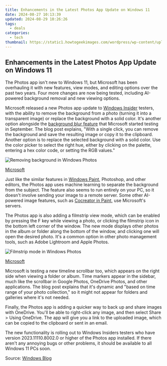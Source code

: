 ```yaml
---
title: Enhancements in the Latest Photos App Update on Windows 11
date: 2024-08-27 10:13:39
updated: 2024-08-29 10:26:26
tags:
  - deals
categories:
  - tech
thumbnail: https://static1.howtogeekimages.com/wordpress/wp-content/uploads/2023/08/windows-11-5.jpg
---
```


## Enhancements in the Latest Photos App Update on Windows 11

The Photos app isn't new to Windows 11, but Microsoft has been overhauling it with new features, view modes, and editing options over the past two years. Four more changes are now being tested, including AI-powered background removal and new viewing options.

 Microsoft released a new Photos app update to [Windows Insider](https://tiktok-clips.techidaily.com/2024-approved-deciphering-tiktoks-pfp-code-a-thorough-analysis/) testers, with the ability to remove the background from a photo (turning it into a transparent image) or replace the background with a solid color. It's another option alongside the [background blur feature](https://hardware-help.techidaily.com/navigating-the-new-wave-of-technology-a-toms-analysis/) that Microsoft started testing in September. The blog post explains, "With a single click, you can remove the background and save the resulting image or copy it to the clipboard. Another option is to replace the selected background with a solid color. Use the color picker to select the right hue, either by clicking on the palette, entering a hex color code, or setting the RGB values."

![Removing background in Windows Photos](https://static1.howtogeekimages.com/wordpress/wp-content/uploads/2023/11/ezgif-com-optimize-anim.gif) 

[Microsoft](https://blogs.windows.com/windows-insider/2023/11/17/windows-photos-gets-background-remove-and-replace-along-with-other-improvements/)

 Just like the similar features in [Windows Paint](https://driver-install.techidaily.com/audio-firmware-upgraded-for-compatibility-with-os/), Photoshop, and other editors, the Photos app uses machine learning to separate the background from the subject. The feature also seems to run entirely on your PC, so it doesn't involve sending your image to a remote server. Some other AI-powered image features, such as [Cocreator in Paint](https://tech-hub.techidaily.com/resolving-in-transit-issues-in-gpt-conversations/), use Microsoft's servers.

 The Photos app is also adding a filmstrip view mode, which can be enabled by pressing the F key while viewing a photo, or clicking the filmstrip icon in the bottom left corner of the window. The new mode displays other photos in the album or folder along the bottom of the window, and clicking one will open the desired photo. It's a common option in other photo management tools, such as Adobe Lightroom and Apple Photos.

![Filmstrip mode in Windows Photos](https://static1.howtogeekimages.com/wordpress/wp-content/uploads/2023/11/3-filmstrip.png) 

[Microsoft](https://blogs.windows.com/windows-insider/2023/11/17/windows-photos-gets-background-remove-and-replace-along-with-other-improvements/)

 Microsoft is testing a new timeline scrollbar too, which appears on the right side when viewing a folder or album. Time markers appear in the sidebar, much like the scrollbar in Google Photos, OneDrive Photos, and other applications. The blog post explains that it's dynamic and "based on time range of your photo collection," so it might not appear for folders and galleries where it's not needed.

 Finally, the Photos app is adding a quicker way to back up and share images with OneDrive. You'll be able to right-click any image, and then select Share > Using OneDrive. The app will give you a link to the uploaded image, which can be copied to the clipboard or sent in an email.

 The new functionality is rolling out to Windows Insiders testers who have version 2023.11110.8002.0 or higher of the Photos app installed. If there aren't any annoying bugs or other problems, it should be available to all Windows 11 PCs soon.

 Source: [Windows Blog](https://blogs.windows.com/windows-insider/2023/11/17/windows-photos-gets-background-remove-and-replace-along-with-other-improvements/)

<ins class="adsbygoogle"
     style="display:block"
     data-ad-format="autorelaxed"
     data-ad-client="ca-pub-7571918770474297"
     data-ad-slot="1223367746"></ins>



<ins class="adsbygoogle"
     style="display:block"
     data-ad-client="ca-pub-7571918770474297"
     data-ad-slot="8358498916"
     data-ad-format="auto"
     data-full-width-responsive="true"></ins>
